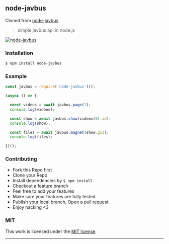 ## node-javbus

Cloned from [node-javbus](https://github.com/song940/javbus)

> simple javbus api in node.js

[![node-javbus](https://img.shields.io/npm/v/node-javbus.svg)](https://npmjs.org/node-javbus)

### Installation

```bash
$ npm install node-javbus
```

### Example

```js
const javbus = require('node-javbus')();

(async () => {

  const videos = await javbus.page(1);
  console.log(videos);

  const show = await javbus.show(videos[0].id);
  console.log(show);

  const files = await javbus.magnet(show.gid);
  console.log(files);

})();
```

### Contributing
- Fork this Repo first
- Clone your Repo
- Install dependencies by `$ npm install`
- Checkout a feature branch
- Feel free to add your features
- Make sure your features are fully tested
- Publish your local branch, Open a pull request
- Enjoy hacking <3

### MIT

This work is licensed under the [MIT license](./LICENSE).

---